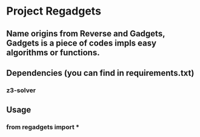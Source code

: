 # Project Regadgets
## Name origins from Reverse and Gadgets, Gadgets is a piece of codes impls easy algorithms or functions.

## Dependencies (you can find in requirements.txt)
### z3-solver

## Usage
### from regadgets import *